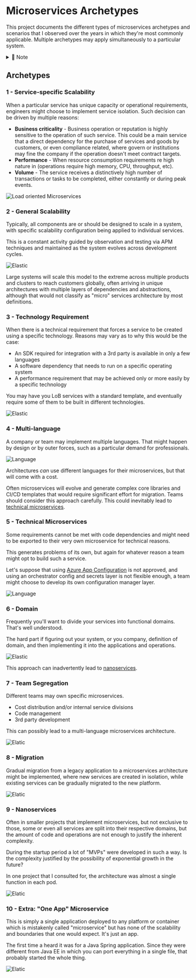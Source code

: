 # Microservices Archetypes

This project documents the different types of microservices archetypes and scenarios that I observed over the years in which they're most commonly applicable. Multiple archetypes may apply simultaneously to a particular system.

<details>
  <summary>📓 Note</summary>
  This guide does not affiliate itself to a technology or microservices definition and does not (or at very minimum tries not to) advocate XYZ techniques as good or bad.

  There's always trade-offs and situations that are particular to some projects.

  Although the concept of what constitutes a "microservice" is, for the most part, intuitively understood, it's definition and implementation are not as much.

  Software engineers have been creating service isolation and independent scalability for decades without container orchestration. The advent and accessibility of container orchestrators, such as Service Fabric, Docker Swarm, Kubernetes, and others, allowed this technique to be available to everyone, but its implementation is not mandatory. (Or is it? 🤔)
</details>



## Archetypes

### 1 - Service-specific Scalability

When a particular service has unique capacity or operational requirements, engineers might choose to implement service isolation. Such decision can be driven by multiple reasons:

- **Business criticality** - Business operation or reputation is highly sensitive to the operation of such service. This could be a main service that a direct dependency for the purchase of services and goods by customers, or even compliance related, where govern or institutions may fine the company if the operation doesn't meet contract targets.
- **Performance** - When resource consumption requirements re high nature in (operations require high memory, CPU, throughput, etc).
- **Volume** - The service receives a distinctively high number of transactions or tasks to be completed, either constantly or during peak events.

![Load oriented Microservices][1]

### 2 - General Scalability

Typically, all components are or should be designed to scale in a system, with specific scalability configuration being applied to individual services.

This is a constant activity guided by observation and testing via APM techniques and maintained as the system evolves across development cycles.

![Elastic][2]

Large systems will scale this model to the extreme across multiple products and clusters to reach customers globally, often arriving in unique architectures with multiple layers of dependencies and abstractions, although that would not classify as "micro" services architecture by most definitions.


### 3 - Technology Requirement 

When there is a technical requirement that forces a service to be created using a specific technology. Reasons may vary as to why this would be the case:

- An SDK required for integration with a 3rd party is available in only a few languages
- A software dependency that needs to run on a specific operating system
- A performance requirement that may be achieved only or more easily by a specific technology

You may have you LoB services with a standard template, and eventually require some of them to be built in different technologies.

![Elastic][6]


### 4 - Multi-language

A company or team may implement multiple languages. That might happen by design or by outer forces, such as a particular demand for professionals.

![Language][7]

Architectures _can_ use different languages for their microservices, but that will come with a cost.

Often microservices will evolve and generate complex core libraries and CI/CD templates that would require significant effort for migration. Teams should consider this approach carefully. This could inevitably lead to [technical microservices](#technical-microservices).


### 5 - Technical Microservices

Some requirements cannot be met with code dependencies and might need to be exported to their very own microservice for technical reasons.

This generates problems of its own, but again for whatever reason a team might opt to build such a service.

Let's suppose that using [Azure App Configuration](https://azure.microsoft.com/en-us/services/app-configuration/) is not approved, and using an orchestrator config and secrets layer is not flexible enough, a team might choose to develop its own configuration manager layer.

![Language][8]

### 6 - Domain

Frequently you'll want to divide your services into functional domains. That's well understood.

The hard part if figuring out your system, or you company, definition of domain, and then implementing it into the applications and operations.


![Elastic][3]

This approach can inadvertently lead to [nanoservices](#nanoservices).

### 7 - Team Segregation

Different teams may own specific microservices.
- Cost distribution and/or internal service divisions
- Code management
- 3rd party development

This can possibly lead to a multi-language microservices architecture.

![Elatic][4]

### 8 - Migration

Gradual migration from a legacy application to a microservices architecture might be implemented, where new services are created in isolation, while existing services can be gradually migrated to the new platform.

![Elatic][5]

### 9 - Nanoservices

Often in smaller projects that implement microservices, but not exclusive to those, some or even all services are split into their respective domains, but the amount of code and operations are not enough to justify the inherent complexity.

During the startup period a lot of "MVPs" were developed in such a way. Is the complexity justified by the possibility of exponential growth in the future?

In one project that I consulted for, the architecture was almost a single function in each pod.

![Elatic][9]

### 10 - Extra: "One App" Microservice

This is simply a single application deployed to any platform or container which is mistakenly called "microservice" but has none of the scalability and boundaries that one would expect. It's just an app.

The first time a heard it was for a Java Spring application. Since they were different from Java EE in which you can port everything in a single file, that probably started the whole thing.

![Elatic][10]




[1]: assets/load.png
[2]: assets/elastic.png
[3]: assets/domain.png
[4]: assets/team.png
[5]: assets/migration.png
[6]: assets/tech.png
[7]: assets/language.png
[8]: assets/config.png
[9]: assets/nano.png
[10]: assets/app.png